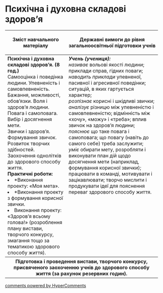 <div id="hypercomments_widget" class="js-hypercomments-widget invisible"></div>

Психічна і духовна складові здоров’я
=============================================

<table>
<thead>
  <tr>
    <th width="40%" align="center"><p>Зміст навчального матеріалу</p></td>
    <th width="60%" align="center"><p>Державні вимоги до рівня загальноосвітньої підготовки учнів</p></td>
  </tr>
</thead>
<tbody>
  <tr>
    <td width="40%" style="vertical-align:top !important;">
    <b>Психічна і духовна складові здоров’я. (8 год.)</b><br>
    Самооцінка і поведінка людини. Упевненість і самовпевненість.<br>
    Бажання, можливості, обов’язки. Воля і здоров’я людини.<br>
    Повага і самоповага. Вибір і досягнення мети.<br>
    Звички і здоров’я. Формування звичок.<br>
    Розвиток творчих здібностей. Заохочення однолітків до здорового способу життя.<br>
    <b>Практичні роботи:</b>
    <li>
    *Виконання проекту: «Моя мета».
    </li>
    <li>
    *Виконання проекту з формування корисної звички.
    </li>
    <li>
    Виконання проекту: «Здоров’я всьому голова!» (розроблення плану вистави, творчого конкурсу, змагання тощо за тематикою здорового способу життя).
    </li>
    </td>
    <td width="60%" style="vertical-align:top !important;">
    <i><b>Учень (учениця):</b></i><br>
    <i>називає</i> вольові якості людини; приклади справ, гідних поваги;<br>
    <i>наводить приклади</i> упевненої, пасивної і агресивної поведінки; ситуацій, в яких гартується характер;<br>
    <i>розпізнає</i> корисні і шкідливі звички;<br>
    <i>аналізує</i> різницю між упевненістю і самовпевненістю; відмінність між «хочу», «можу» і «треба»; вплив звичок на здоров’я людини;<br>
    <i>пояснює</i> що таке повага і самоповага; що повагу (навіть до самого себе) треба заслужити;<br>
    <i>уміє</i> обирати мету, розробляти і виконувати план дій щодо досягнення мети (наприклад, формування корисної звички); працювати в команді, мотивувати і зацікавлювати; творчо мислити і продукувати ідеї для пояснення переваг здорового способу життя.<br>
	</td>
   <tr>
    <th class="tg-amwm" colspan="2"><center>Підготовка і проведення вистави, творчого конкурсу, присвяченого заохоченню учнів до здорового способу життя (за рахунок резервних годин).</center></th>
  </tr>
</tbody>
</table>

<div class="js-hypercomments-container">
<a href="http://hypercomments.com" class="hc-link" title="comments widget">comments powered by HyperComments</a>
</div>